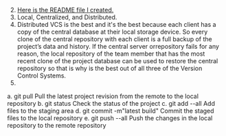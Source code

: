 2. [Here is the README file I created.](../../README.md)
3. Local, Centralized, and Distributed.
4. Distributed VCS is the best and it's the best because each client has a copy of the central database at their local storage device. So every clone of the central repository with each client is a full backup of the project’s data and history. If the central server orrepository fails for any reason, the local repository of the team member that has the most recent clone of the project database can be used to restore the central repository so that is why is the best out of all three of the Version Control Systems. 
5.
a. git pull
Pull the latest project revision from the remote to the local repository
b. git status
Check the status of the project
c. git add --all
Add files to the staging area
d. git commit -m"latest build"
Commit the staged files to the local repository
e. git push --all
Push the changes in the local repository to the remote repository
